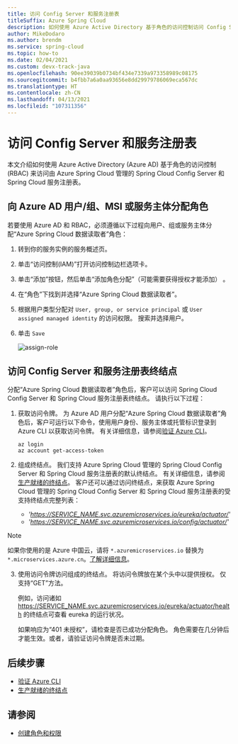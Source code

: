 ```yaml
---
title: 访问 Config Server 和服务注册表
titleSuffix: Azure Spring Cloud
description: 如何使用 Azure Active Directory 基于角色的访问控制访问 Config Server 和服务注册表终结点。
author: MikeDodaro
ms.author: brendm
ms.service: spring-cloud
ms.topic: how-to
ms.date: 02/04/2021
ms.custom: devx-track-java
ms.openlocfilehash: 90ee39039b0734bf434e7339a973358989c08175
ms.sourcegitcommit: b4fbb7a6a0aa93656e8dd29979786069eca567dc
ms.translationtype: HT
ms.contentlocale: zh-CN
ms.lasthandoff: 04/13/2021
ms.locfileid: "107311356"
---
```

# <a name="access-config-server-and-service-registry"></a>访问 Config Server 和服务注册表

本文介绍如何使用 Azure Active Directory (Azure AD) 基于角色的访问控制 (RBAC) 来访问由 Azure Spring Cloud 管理的 Spring Cloud Config Server 和 Spring Cloud 服务注册表。

## <a name="assign-role-to-azure-ad-usergroup-msi-or-service-principal"></a>向 Azure AD 用户/组、MSI 或服务主体分配角色

若要使用 Azure AD 和 RBAC，必须遵循以下过程向用户、组或服务主体分配“Azure Spring Cloud 数据读取者”角色：

1. 转到你的服务实例的服务概述页。

2. 单击“访问控制(IAM)”打开访问控制边栏选项卡。

3. 单击“添加”按钮，然后单击“添加角色分配”（可能需要获得授权才能添加） 。

4. 在“角色”下找到并选择“Azure Spring Cloud 数据读取者”。
5. 根据用户类型分配对 `User, group, or service principal` 或 `User assigned managed identity` 的访问权限。 搜索并选择用户。  
6. 单击 `Save`

   ![assign-role](media/access-data-plane-aad-rbac/assign-data-reader-role.png)

## <a name="access-config-server-and-service-registry-endpoints"></a>访问 Config Server 和服务注册表终结点

分配“Azure Spring Cloud 数据读取者”角色后，客户可以访问 Spring Cloud Config Server 和 Spring Cloud 服务注册表终结点。 请执行以下过程：

1. 获取访问令牌。 为 Azure AD 用户分配“Azure Spring Cloud 数据读取者”角色后，客户可运行以下命令，使用用户身份、服务主体或托管标识登录到 Azure CLI 以获取访问令牌。 有关详细信息，请参阅[验证 Azure CLI](https://docs.microsoft.com/cli/azure/authenticate-azure-cli)。 

    ```azurecli
    az login
    az account get-access-token
    ```
2. 组成终结点。 我们支持 Azure Spring Cloud 管理的 Spring Cloud Config Server 和 Spring Cloud 服务注册表的默认终结点。 有关详细信息，请参阅[生产就绪的终结点](https://docs.spring.io/spring-boot/docs/current/reference/htmlsingle/#production-ready-endpoints)。 客户还可以通过访问终结点，来获取 Azure Spring Cloud 管理的 Spring Cloud Config Server 和 Spring Cloud 服务注册表的受支持终结点完整列表：

    * *'https://SERVICE_NAME.svc.azuremicroservices.io/eureka/actuator/'*
    * *'https://SERVICE_NAME.svc.azuremicroservices.io/config/actuator/'* 

>[!NOTE]
> 如果你使用的是 Azure 中国云，请将 `*.azuremicroservices.io` 替换为 `*.microservices.azure.cn`。[了解详细信息](https://docs.microsoft.com/azure/china/resources-developer-guide#check-endpoints-in-azure)。

3. 使用访问令牌访问组成的终结点。 将访问令牌放在某个头中以提供授权。  仅支持“GET”方法。

    例如，访问诸如 https://SERVICE_NAME.svc.azuremicroservices.io/eureka/actuator/health 的终结点可查看 eureka 的运行状况。

    如果响应为“401 未授权”，请检查是否已成功分配角色。  角色需要在几分钟后才能生效。或者，请验证访问令牌是否未过期。

## <a name="next-steps"></a>后续步骤
* [验证 Azure CLI](https://docs.microsoft.com/cli/azure/authenticate-azure-cli)
* [生产就绪的终结点](https://docs.spring.io/spring-boot/docs/current/reference/htmlsingle/#production-ready-endpoints)

## <a name="see-also"></a>请参阅
* [创建角色和权限](how-to-permissions.md)
